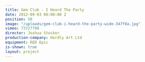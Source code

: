 ```yaml
---
title: Gem Club - I Heard The Party
date: 2012-09-03 00:00:00 Z
position: 58
image: "/uploads/gem-club-i-heard-the-party-wide-347f8a.jpg"
vimeo: 73727790
director: Joshua Stocker
production-company: Hardly Art Ltd
equipment: RED Epic
is-shown: true
layout: project
---
```


